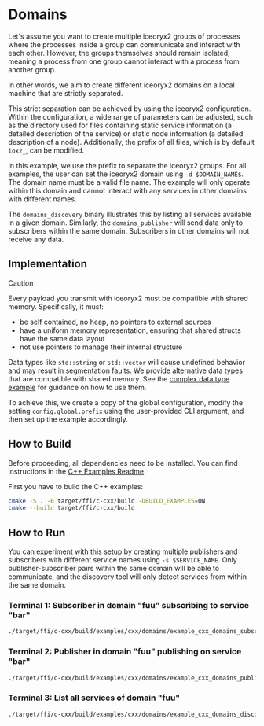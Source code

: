 # Domains

Let's assume you want to create multiple iceoryx2 groups of processes where the
processes inside a group can communicate and interact with each other. However,
the groups themselves should remain isolated, meaning a process from one group
cannot interact with a process from another group.

In other words, we aim to create different iceoryx2 domains on a local machine
that are strictly separated.

This strict separation can be achieved by using the iceoryx2 configuration.
Within the configuration, a wide range of parameters can be adjusted, such as
the directory used for files containing static service information (a detailed
description of the service) or static node information (a detailed description
of a node). Additionally, the prefix of all files, which is by default `iox2_`,
can be modified.

In this example, we use the prefix to separate the iceoryx2 groups. For all
examples, the user can set the iceoryx2 domain using `-d $DOMAIN_NAME$`. The
domain name must be a valid file name. The example will only operate within this
domain and cannot interact with any services in other domains with different
names.

The `domains_discovery` binary illustrates this by listing all services
available in a given domain. Similarly, the `domains_publisher` will send data
only to subscribers within the same domain. Subscribers in other domains will
not receive any data.

## Implementation

> [!CAUTION]
> Every payload you transmit with iceoryx2 must be compatible with shared
> memory. Specifically, it must:
>
> * be self contained, no heap, no pointers to external sources
> * have a uniform memory representation, ensuring that shared structs have the
>     same data layout
> * not use pointers to manage their internal structure
>
> Data types like `std::string` or `std::vector` will cause undefined behavior
> and may result in segmentation faults. We provide alternative data types
> that are compatible with shared memory. See the
> [complex data type example](../complex_data_types) for guidance on how to
> use them.

To achieve this, we create a copy of the global configuration, modify the
setting `config.global.prefix` using the user-provided CLI argument, and then
set up the example accordingly.

## How to Build

Before proceeding, all dependencies need to be installed. You can find
instructions in the [C++ Examples Readme](../README.md).

First you have to build the C++ examples:

```sh
cmake -S . -B target/ffi/c-cxx/build -DBUILD_EXAMPLES=ON
cmake --build target/ffi/c-cxx/build
```

## How to Run

You can experiment with this setup by creating multiple publishers and
subscribers with different service names using `-s $SERVICE_NAME`. Only
publisher-subscriber pairs within the same domain will be able to communicate,
and the discovery tool will only detect services from within the same domain.

### Terminal 1: Subscriber in domain "fuu" subscribing to service "bar"

```sh
./target/ffi/c-cxx/build/examples/cxx/domains/example_cxx_domains_subscriber -d "fuu" -s "bar"
```

### Terminal 2: Publisher in domain "fuu" publishing on service "bar"

```sh
./target/ffi/c-cxx/build/examples/cxx/domains/example_cxx_domains_publisher -d "fuu" -s "bar"
```

### Terminal 3: List all services of domain "fuu"

```sh
./target/ffi/c-cxx/build/examples/cxx/domains/example_cxx_domains_discovery -d "fuu"
```
